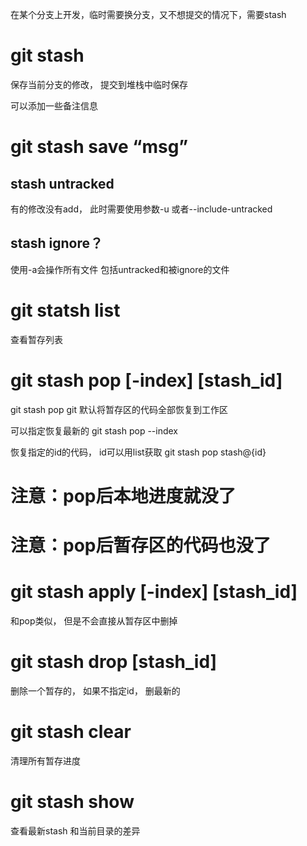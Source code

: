 在某个分支上开发，临时需要换分支，又不想提交的情况下，需要stash

# git stash
保存当前分支的修改， 提交到堆栈中临时保存

可以添加一些备注信息
# git stash save “msg”
## stash untracked

有的修改没有add， 此时需要使用参数-u 或者--include-untracked
## stash ignore？

使用-a会操作所有文件
包括untracked和被ignore的文件

# git statsh list
查看暂存列表

# git stash pop \[-index] \[stash_id]

git stash pop
git 默认将暂存区的代码全部恢复到工作区

可以指定恢复最新的
git stash pop --index

恢复指定的id的代码， id可以用list获取
git stash pop stash@{id}

# 注意：pop后本地进度就没了
# 注意：pop后暂存区的代码也没了

# git stash apply \[-index] \[stash_id]

和pop类似， 但是不会直接从暂存区中删掉

# git stash drop \[stash_id]

删除一个暂存的， 如果不指定id， 删最新的

# git stash clear
清理所有暂存进度

# git stash show
查看最新stash 和当前目录的差异








